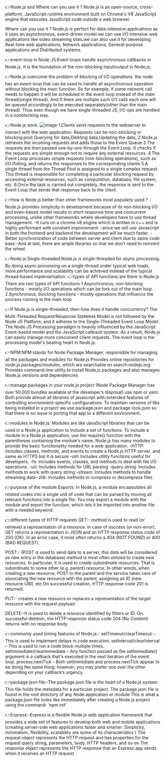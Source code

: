 👉Node.js and Where can you use it ? 
  Node.js is an open-source, cross-platform, JavaScript runtime environment built on Chrome's V8 JavaScript engine that executes JavaScript code outside a web browser.

  Where can you use it ? Node.js is perfect for data-intensive applications as it uses an asynchronous, event-driven model.we can use I/O intensive web applications     like video streaming sites.we can also use it for developing: 
                                       Real-time web applications,
                                       Network applications,
                                       General-purpose applications and 
                                       Distributed systems.

👉event-loop in Node JS:Event loops handle asynchronous callbacks in Node.js. It is the foundation of the non-blocking input/output in Node.js, 

👉Node.js overcome the problem of blocking of I/O operations.
  the node has an event-loop that can be used to handle all asynchronous operation without blocking the main function. 
  So for example, if some network call needs to happen it will be scheduled in the event loop instead of the main thread(single thread). And if there are multiple such   I/O calls each one will be queued accordingly to be executed separately(other than the main thread). Thus even though we have single-threaded JS, I/O ops are handled   in a nonblocking way.
  
👉Node.js work:
![image](https://user-images.githubusercontent.com/92531202/164978158-b0788f6c-8d2b-4907-8a01-70085ac07ee7.png)
  1.Clients send requests to the webserver to interact with the web application. Requests can be non-blocking or blocking:post Querying for data,Deleting data,Updating     the data,
  2.Node.js retrieves the incoming requests and adds those to the Event Queue
  3.The requests are then passed one-by-one through the Event Loop. It checks if the requests are simple enough not to require any external resources.
  4.The Event Loop processes simple requests (non-blocking operations), such as I/O Polling, and returns the responses to the corresponding clients
  5.A single thread from the Thread Pool is assigned to a single complex request. This thread is responsible for completing a particular blocking request by accessing     external resources, such as computation, database, file system, etc.
  6.Once the task is carried out completely, the response is sent to the Event Loop that sends that response back to the client.

👉How is Node.js better than other frameworks most popularly used ?
   -Node.js provides simplicity in development because of its non-blocking I/O and even-based model results in short response time and concurrent processing, unlike       other frameworks where developers have to use thread management.
   -It runs on a chrome v8 engine which is written in c++ and is highly performant with constant improvement. 
   -since we will use Javascript in both the frontend and backend the development will be much faster. 
   -Better synchronization of code between server and client due to same code base
   -And at last, there are ample libraries so that we don’t need to reinvent the wheel.
   
👉Node.js Single-threaded:Node.js is single-threaded for async processing. By doing async processing on a single-thread under typical web loads, more performance and                              scalability can be achieved instead of the typical thread-based implementation.
👉types of API functions are there in Node.js
   There are two types of API functions
     1.Asynchronous, non-blocking functions - mostly I/O operations which can be fork out of the main loop.
     2.Synchronous, blocking functions - mostly operations that influence the process running in the main loop
  
👉If Node.js is single-threaded, then how does it handle concurrency? 
  The Multi-Threaded Request/Response Stateless Model is not followed by the Node JS Platform, and it adheres to the Single-Threaded Event Loop Model. The Node JS       Processing paradigm is heavily influenced by the JavaScript Event-based model and the JavaScript callback system. As a result, Node.js can easily manage more           concurrent client requests. The event loop is the processing model's beating heart in Node.js.

👉NPM:NPM stands for Node Package Manager, responsible for managing all the packages and modules for Node.js
  Provides online repositories for node.js packages/modules, which are searchable on search.nodejs.org
  Provides command-line utility to install Node.js packages and also manages Node.js versions and dependencies
  
👉manage packages in your node.js project (Node Package Manager has over 50,000 bundles available at the developer’s disposal)
  use npm or yarn. Both provide almost all libraries of javascript with extended features of controlling environment-specific configurations. To maintain versions of     libs being installed in a project we use package.json and package-lock.json so that there is no issue in porting that app to a different environment.

👉modules in Node.js: Modules are like JavaScript libraries that can be used in a Node.js application to include a set of functions. To include a module in a Node.js     application, use the require() function with the parentheses containing the module's name.
  Node.js has many modules to provide the basic functionality needed for a web application. 
  -HTTP: Includes classes, methods, and events to create a Node.js HTTP server. and same as HTTPS but it is secure
  -util: Includes utility functions useful for developers.
  -fs: Includes events, classes, and methods to deal with file I/O operations.
  -url: Includes methods for URL parsing
  -query string: Includes methods to work with query string
  -stream: Includes methods to handle streaming data
  -zlib: Includes methods to compress or decompress files.

👉purpose of the module.Exports: In Node.js, a module encapsulates all related codes into a single unit of code that can be parsed by moving all relevant functions into a single file. You may export a module with the module and export the function, which lets it be imported into another file with a needed keyword. 

👉different types of HTTP requests
GET:- method is used to read (or retrieve) a representation of a resource. In case of success (or non-error), GET returns a representation in JSON and an HTTP response status code of 200 (OK). In an error case, it most often returns a 404 (NOT FOUND) or 400 (BAD REQUEST).

POST:- (POST is used to send data to a server, this data will be considered as new entry in the database)
method is most often utilized to create new resources. In particular, it is used to create subordinate resources. That is subordinate to some other (e.g. parent) resource. In other words, when creating a new resource, POST to the parent and the service takes care of associating the new resource with the parent, assigning an ID (new resource URI), etc.On successful creation, HTTP response code 201 is returned.

PUT:- creates a new resource or replaces a representation of the target resource with the request payload.

DELETE:-It is used to delete a resource identified by filters or ID. On successful deletion, the HTTP response status code 204 (No Content) returns with no response body.

👉commonly used timing features of Node.js:- 
    setTimeout/clearTimeout – This is used to implement delays in code execution.
    setInterval/clearInterval – This is used to run a code block multiple times.
    setImmediate/clearImmediate – Any function passed as the setImmediate() argument is a callback that's executed in the next iteration of the event loop.
    process.nextTick – Both setImmediate and process.nextTick appear to be doing the same thing; however, you may prefer one over the other depending on your             callback’s urgency.
    
👉package.json file:-The package.json file is the heart of a Node.js system. This file holds the metadata for a particular project. The package.json file is found in   the root directory of any Node application or module This is what a package.json file looks like immediately after creating a Node.js project using the command:     'npm init'
 
👉Express:-Express is a flexible Node.js web application framework that provides a wide set of features to develop both web and mobile applications
    (creating server-side web applications faster and smarter. Simplicity, minimalism, flexibility, scalability are some of its characteristics )
    The request object represents the HTTP request and has properties for the request query string, parameters, body, HTTP headers, and so on
    The response object represents the HTTP response that an Express app sends when it receives an HTTP request
    
    
    
    
    
    
    
    
    
    
    
    
    
    
    


